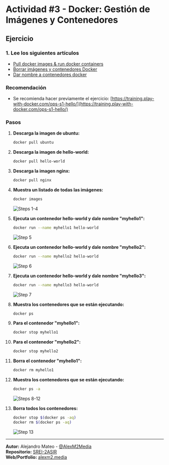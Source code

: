 # Actividad #3 - Docker: Gestión de Imágenes y Contenedores

## Ejercicio

### 1. Lee los siguientes artículos

* [Pull docker images & run docker containers](http://www.servermom.org/pull-docker-images-run-docker-containers/3225/)
* [Borrar imágenes y contenedores Docker](https://www.tecmint.com/remove-docker-images-containers-and-volumes/)
* [Dar nombre a contenedores docker](https://www.tecmint.com/name-docker-containers/)

### Recomendación

* Se recomienda hacer previamente el ejercicio: [https://training.play-with-docker.com/ops-s1-hello/](https://training.play-with-docker.com/ops-s1-hello/)

### Pasos

1. **Descarga la imagen de ubuntu:**

    ```bash
    docker pull ubuntu
    ```

2. **Descarga la imagen de hello-world:**

    ```bash
    docker pull hello-world
    ```

3. **Descarga la imagen nginx:**

    ```bash
    docker pull nginx
    ```

4. **Muestra un listado de todas las imágenes:**

    ```bash
    docker images
    ```

    ![Steps 1-4](/Docker/.imgs/Act-3/Fig1.png)

5. **Ejecuta un contenedor hello-world y dale nombre "myhello1":**

    ```bash
    docker run --name myhello1 hello-world
    ```
  
    ![Step 5](/Docker/.imgs/Act-3/Fig2.png)

6. **Ejecuta un contenedor hello-world y dale nombre "myhello2":**

    ```bash
    docker run --name myhello2 hello-world
    ```

    ![Step 6](/Docker/.imgs/Act-3/Fig3.png)

7. **Ejecuta un contenedor hello-world y dale nombre "myhello3":**

    ```bash
    docker run --name myhello3 hello-world
    ```

    ![Step 7](/Docker/.imgs/Act-3/Fig4.png)

8. **Muestra los contenedores que se están ejecutando:**

    ```bash
    docker ps
    ```

9. **Para el contenedor "myhello1":**

    ```bash
    docker stop myhello1
    ```

10. **Para el contenedor "myhello2":**

    ```bash
    docker stop myhello2
    ```

11. **Borra el contenedor "myhello1":**

    ```bash
    docker rm myhello1
    ```

12. **Muestra los contenedores que se están ejecutando:**

    ```bash
    docker ps -a
    ```

    ![Steps 8-12](/Docker/.imgs/Act-3/Fig5.png)

13. **Borra todos los contenedores:**

    ```bash
    docker stop $(docker ps -aq)
    docker rm $(docker ps -aq)
    ```

    ![Step 13](/Docker/.imgs/Act-3/Fig6.png)

---
**Autor:** Alejandro Mateo - [@AlexM2Media](https://github.com/AlexM2Media)  
**Repositorio:** [SREI-2ASIR](https://github.com/AlexM2Media/SREI-2ASIR)  
**Web/Portfolio:** [alexm2.media](https://alexm2.media)
